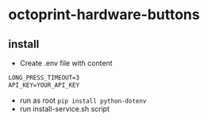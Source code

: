 # octoprint-hardware-buttons
## install
* Create .env file with content
```txt
LONG_PRESS_TIMEOUT=3
API_KEY=YOUR_API_KEY
```
* run as root `pip install python-dotenv`
* run install-service.sh script
